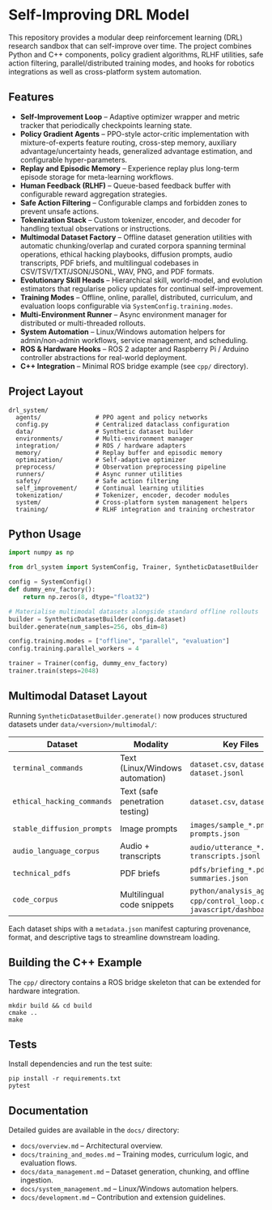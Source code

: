 # Self-Improving DRL Model

This repository provides a modular deep reinforcement learning (DRL) research sandbox
that can self-improve over time. The project combines Python and C++ components,
policy gradient algorithms, RLHF utilities, safe action filtering, parallel/distributed
training modes, and hooks for robotics integrations as well as cross-platform system
automation.

## Features

- **Self-Improvement Loop** – Adaptive optimizer wrapper and metric tracker that
  periodically checkpoints learning state.
- **Policy Gradient Agents** – PPO-style actor-critic implementation with
  mixture-of-experts feature routing, cross-step memory, auxiliary
  advantage/uncertainty heads, generalized advantage estimation, and configurable
  hyper-parameters.
- **Replay and Episodic Memory** – Experience replay plus long-term episode storage
  for meta-learning workflows.
- **Human Feedback (RLHF)** – Queue-based feedback buffer with configurable reward
  aggregation strategies.
- **Safe Action Filtering** – Configurable clamps and forbidden zones to prevent
  unsafe actions.
- **Tokenization Stack** – Custom tokenizer, encoder, and decoder for handling
  textual observations or instructions.
- **Multimodal Dataset Factory** – Offline dataset generation utilities with
  automatic chunking/overlap and curated corpora spanning terminal operations,
  ethical hacking playbooks, diffusion prompts, audio transcripts, PDF briefs,
  and multilingual codebases in CSV/TSV/TXT/JSON/JSONL, WAV, PNG, and PDF
  formats.
- **Evolutionary Skill Heads** – Hierarchical skill, world-model, and evolution
  estimators that regularise policy updates for continual self-improvement.
- **Training Modes** – Offline, online, parallel, distributed, curriculum, and
  evaluation loops configurable via `SystemConfig.training.modes`.
- **Multi-Environment Runner** – Async environment manager for distributed or
  multi-threaded rollouts.
- **System Automation** – Linux/Windows automation helpers for admin/non-admin
  workflows, service management, and scheduling.
- **ROS & Hardware Hooks** – ROS 2 adapter and Raspberry Pi / Arduino controller
  abstractions for real-world deployment.
- **C++ Integration** – Minimal ROS bridge example (see `cpp/` directory).

## Project Layout

```
drl_system/
  agents/               # PPO agent and policy networks
  config.py             # Centralized dataclass configuration
  data/                 # Synthetic dataset builder
  environments/         # Multi-environment manager
  integration/          # ROS / hardware adapters
  memory/               # Replay buffer and episodic memory
  optimization/         # Self-adaptive optimizer
  preprocess/           # Observation preprocessing pipeline
  runners/              # Async runner utilities
  safety/               # Safe action filtering
  self_improvement/     # Continual learning utilities
  tokenization/         # Tokenizer, encoder, decoder modules
  system/               # Cross-platform system management helpers
  training/             # RLHF integration and training orchestrator
```

## Python Usage

```python
import numpy as np

from drl_system import SystemConfig, Trainer, SyntheticDatasetBuilder

config = SystemConfig()
def dummy_env_factory():
    return np.zeros(8, dtype="float32")

# Materialise multimodal datasets alongside standard offline rollouts
builder = SyntheticDatasetBuilder(config.dataset)
builder.generate(num_samples=256, obs_dim=8)

config.training.modes = ["offline", "parallel", "evaluation"]
config.training.parallel_workers = 4

trainer = Trainer(config, dummy_env_factory)
trainer.train(steps=2048)
```

## Multimodal Dataset Layout

Running `SyntheticDatasetBuilder.generate()` now produces structured datasets
under `data/<version>/multimodal/`:

| Dataset | Modality | Key Files |
| --- | --- | --- |
| `terminal_commands` | Text (Linux/Windows automation) | `dataset.csv`, `dataset.tsv`, `dataset.jsonl` |
| `ethical_hacking_commands` | Text (safe penetration testing) | `dataset.csv`, `dataset.txt` |
| `stable_diffusion_prompts` | Image prompts | `images/sample_*.png`, `prompts.json` |
| `audio_language_corpus` | Audio + transcripts | `audio/utterance_*.wav`, `transcripts.jsonl` |
| `technical_pdfs` | PDF briefs | `pdfs/briefing_*.pdf`, `summaries.json` |
| `code_corpus` | Multilingual code snippets | `python/analysis_agent.py`, `cpp/control_loop.cpp`, `javascript/dashboard.js` |

Each dataset ships with a `metadata.json` manifest capturing provenance, format,
and descriptive tags to streamline downstream loading.

## Building the C++ Example

The `cpp/` directory contains a ROS bridge skeleton that can be extended for
hardware integration.

```
mkdir build && cd build
cmake ..
make
```

## Tests

Install dependencies and run the test suite:

```
pip install -r requirements.txt
pytest
```

## Documentation

Detailed guides are available in the `docs/` directory:

- `docs/overview.md` – Architectural overview.
- `docs/training_and_modes.md` – Training modes, curriculum logic, and evaluation flows.
- `docs/data_management.md` – Dataset generation, chunking, and offline ingestion.
- `docs/system_management.md` – Linux/Windows automation helpers.
- `docs/development.md` – Contribution and extension guidelines.
